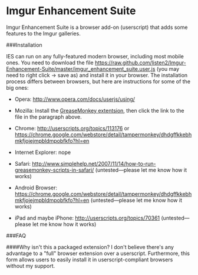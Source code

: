 Imgur Enhancement Suite
=======================

Imgur Enhancement Suite is a browser add-on (userscript) that adds some features to the Imgur galleries.

###Installation

IES can run on any fully-featured modern browser, including most mobile ones. You need to download the file https://raw.github.com/listen2/Imgur-Enhancement-Suite/master/imgur_enhancement_suite.user.js (you may need to right click -> save as) and install it in your browser. The installation process differs between browsers, but here are instructions for some of the big ones:

* Opera: http://www.opera.com/docs/userjs/using/

* Mozilla: Install the [GreaseMonkey extentsion](https://addons.mozilla.org/en-US/firefox/addon/greasemonkey/), then click the link to the file in the paragraph above.

* Chrome: http://userscripts.org/topics/113176 or https://chrome.google.com/webstore/detail/tampermonkey/dhdgffkkebhmkfjojejmpbldmpobfkfo?hl=en

* Internet Explorer: nope

* Safari: http://www.simplehelp.net/2007/11/14/how-to-run-greasemonkey-scripts-in-safari/ (untested—please let me know how it works)

* Android Browser: https://chrome.google.com/webstore/detail/tampermonkey/dhdgffkkebhmkfjojejmpbldmpobfkfo?hl=en (untested—please let me know how it works)

* iPad and maybe iPhone: http://userscripts.org/topics/70361 (untested—please let me know how it works)

###FAQ

####Why isn't this a packaged extension?
I don't believe there's any advantage to a "full" browser extension over a userscript. Furthermore, this form allows users to easily install it in userscript-compliant browsers without my support.
